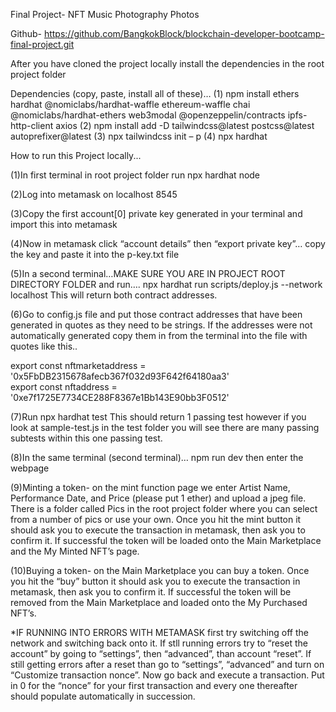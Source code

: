 Final Project- NFT Music Photography Photos

Github- https://github.com/BangkokBlock/blockchain-developer-bootcamp-final-project.git

After you have cloned the project locally install the dependencies in the root project folder

Dependencies (copy, paste, install all of these)…
(1) npm install ethers hardhat @nomiclabs/hardhat-waffle ethereum-waffle chai @nomiclabs/hardhat-ethers web3modal @openzeppelin/contracts ipfs-http-client axios 
(2) npm install add -D tailwindcss@latest postcss@latest autoprefixer@latest 
(3) npx tailwindcss init – p 
(4) npx hardhat


How to run this Project locally...

(1)In first terminal in root project folder run npx hardhat node

(2)Log into metamask on localhost 8545

(3)Copy the first account[0] private key generated in your terminal and import this into metamask

(4)Now in metamask click “account details” then “export private key”… copy the key
and paste it into the p-key.txt file 

(5)In a second terminal…MAKE SURE YOU ARE IN PROJECT ROOT DIRECTORY FOLDER and run…. npx hardhat run scripts/deploy.js --network localhost  This will return both contract addresses. 

(6)Go to config.js file and put those contract addresses that have been generated in quotes as they need to be strings. If the addresses were not automatically generated copy them in from the terminal into the file with quotes like this..

export const nftmarketaddress = '0x5FbDB2315678afecb367f032d93F642f64180aa3'                                          
export const nftaddress = '0xe7f1725E7734CE288F8367e1Bb143E90bb3F0512'

(7)Run npx hardhat test This should return 1 passing test however if you look at sample-test.js in the test folder you will see there are many passing subtests within this one passing test.

(8)In the same terminal (second terminal)… npm run dev then enter the webpage 

(9)Minting a token- on the mint function page we enter Artist Name, Performance Date, and Price (please put 1 ether) and upload a jpeg file. There is a folder called Pics in the root project folder where you can select from a number of pics or use your own. Once you hit the mint button it should ask you to execute the transaction in metamask, then ask you to confirm it.  If successful the token will be loaded onto the Main Marketplace and the My Minted NFT’s page. 

(10)Buying a token- on the Main Marketplace you can buy a token. Once you hit the “buy” button it should ask you to execute the transaction in metamask, then ask you to confirm it.  If successful the token will be removed from the Main Marketplace and loaded onto the My Purchased NFT’s. 


*IF RUNNING INTO ERRORS WITH METAMASK first try switching off the network and switching back onto it. If stll running errors try to “reset the account” by going to “settings”, then “advanced”, than account “reset”. If still getting errors after a reset than go to “settings”, “advanced” and turn on “Customize transaction nonce”. Now go back and execute a transaction. Put in 0 for the “nonce” for your first transaction and every one thereafter should populate automatically in succession.
